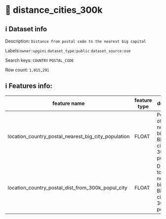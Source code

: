 # 📖 distance_cities_300k 
## ℹ️ Dataset info 
Description: `Distance from postal code to the nearest big capital ` 

Labels:`owner:upgini`   `dataset_type:public`   `dataset_source:osm`   

Search keys: `COUNTRY` `POSTAL_CODE` 

Row count: `1,015,291` 

## ℹ️ Features info:
|feature name|feature type|descrition|
|---|---|---|
|location_country_postal_nearest_big_city_population|FLOAT|Population of the nearest big city. Big city = city with 300k+ population|
|location_country_postal_dist_from_300k_popul_city|FLOAT|Distance to the nearest big city. Big city = city with 300k+ population|
